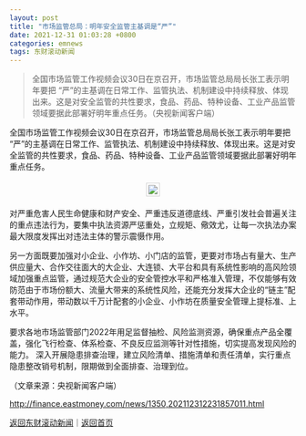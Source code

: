 ```yaml
---
layout: post
title: "市场监管总局：明年安全监管主基调是“严”"
date: 2021-12-31 01:03:28 +0800
categories: emnews
tags: 东财滚动新闻
---
```

> 全国市场监管工作视频会议30日在京召开，市场监管总局局长张工表示明年要把 “严”的主基调在日常工作、监管执法、机制建设中持续释放、体现出来。这是对安全监管的共性要求，食品、药品、特种设备、工业产品监管领域要据此部署好明年重点任务。（央视新闻客户端）

<p>全国市场监管工作视频会议30日在京召开，市场监管总局局长张工表示明年要把 “严”的主基调在日常工作、监管执法、机制建设中持续释放、体现出来。这是对安全监管的共性要求，食品、药品、特种设备、工业产品监管领域要据此部署好明年重点任务。</p>
 <center><img src="https://dfscdn.dfcfw.com/download/D24852828238573371912.jpg" style="border:#d1d1d1 1px solid;padding:3px;margin:5px 0;" /></center><p>对严重危害人民生命健康和财产安全、严重违反道德底线、严重引发社会普遍关注的重点违法行为，要集中执法资源严惩重处，立规矩、儆效尤，让每一次执法办案最大限度发挥出对违法主体的警示震慑作用。</p>
 <p>另一方面既要加强对小企业、小作坊、小门店的监管，更要对市场占有量大、生产供应量大、合作交往面大的大企业、大连锁、大平台和具有系统性影响的高风险领域加强重点监管，通过规范大企业的安全管控水平和严格准入管理，不仅能够有效防范由于市场份额大、流量大带来的系统性风险，还能充分发挥大企业的“链主”配套带动作用，带动数以千万计配套的小企业、小作坊在质量安全管理上提标准、上水平。</p>
 <p>要求各地市场监管部门2022年用足监督抽检、风险监测资源，确保重点产品全覆盖，强化飞行检查、体系检查、不良反应监测等针对性措施，切实提高发现风险的能力。 深入开展隐患排查治理，建立风险清单、措施清单和责任清单，实行重点隐患整改销号机制，限期做到全面排查、治理到位。</p><p class="em_media">（文章来源：央视新闻客户端）</p>

<http://finance.eastmoney.com/news/1350,202112312231857011.html>

[返回东财滚动新闻](//finews.withounder.com/emnews/)｜[返回首页](//finews.withounder.com/)